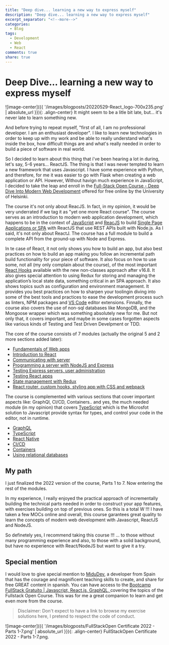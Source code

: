 ```yaml
---
title: "Deep dive... learning a new way to express myself"
description: "Deep dive... learning a new way to express myself"
excerpt_separator: "<!--more-->"
categories:
  - Blog
tags:
  - Development
  - Web
  - React
comments: true
share: true
---
```


# Deep Dive... learning a new way to express myself

![image-center]({{ '/images/blogposts/20220529-React_logo-700x235.png' | absolute_url }}){: .align-center} It might seem to be a litle bit late, but... it's never late to learn something new.
<!--more-->

And before trying to repeat myself, "first of all, I am no professional developer. I am an enthusiast developer". I like to learn new technologies in order to keep up with my work and be able to really understand what's inside the box, how difficult things are and what's really needed in order to build a piece of software in real world.

So I decided to learn about this thing that i've been hearing a lot in during, let's say, 5-6 years... ReactJS. The thing is that I was never tempted to learn a new framework that uses Javascript. I have some experience with Python, and therefore, for me it was easier to go with Flask when creating a web application or API. However, Without havign much experience in JavaScript, I decided to take the leap and enroll in the [Full-Stack Open Course - Deep Dive Into Modern Web Development](https://fullstackopen.com/en/) offered for free online by the University of Helsinki.

The course it's not only about ReacJS. In fact, in my opinion, it would be very underrated if we tag it as "yet one more React course". The course serves as an introduction to modern web application development, which happens to be in the context of [JavaScript](https://developer.mozilla.org/es/docs/Web/JavaScript) and [ReacJS](https://reactjs.org) to build [Single Page Applications or SPA](https://en.wikipedia.org/wiki/Single-page_application) with ReactJS that use REST APIs built with Node.js. As I said, it's not only about ReactJ. The course has a full module to build a complete API from the ground-up with Node and Express.

In te case of React, it not only shows you how to build an app, but also best practices on how to build an app making you follow an incremental path build functionality for your piece of software. It also focus on how to use some, not all (my only complain about the course), of the most important [React Hooks](https://reactjs.org/docs/hooks-reference.html)  available with the new non-classes approach after v16.8. It also gives special attention to using Redux for storing and managing  the application’s local state data, something critical in an SPA approach. It also shows topics such as configuration and environment management. It provides you best practices on how to sharpen your toolingin diving into some of the best tools and practices to ease the development process such as linters, NPM packages and [VS Code](https://marketplace.visualstudio.com/vscode) editor extensions. Finnally, the course also covers the use of non-sql databases like MongoDB, and the Mongoose wrapper which was something absolutely new for me. But not only that, it covers important, and maybe in some cases forgotten aspects like various kinds of Testing and Test Driven Develpment or TDD.

The core of the course consists of 7 modules (actually the original 5 and 2 more sections added later):

- [Fundamentals of Web apps](https://fullstackopen.com/en/part0)
- [Introduction to React](https://fullstackopen.com/en/part1)
- [Communicating with server](https://fullstackopen.com/en/part2)
- [Programming a server with NodeJS and Express](https://fullstackopen.com/en/part3)
- [Testing Express servers, user administration](https://fullstackopen.com/en/part4)
- [Testing React apps](https://fullstackopen.com/en/part5)
- [State management with Redux](https://fullstackopen.com/en/part6)
- [React router, custom hooks, styling app with CSS and webpack](https://fullstackopen.com/en/part7)

The course is complemented with various sections that cover important aspects like: GraphQl, CI/CD, Containers.. and yes, the much needed module (in my opinion) that covers [TypeScript](https://www.typescriptlang.org) which is the Microsfot solution to Javascript provide syntax for types, and control your code in the editor, not in runtime.

- [GraphQL](https://fullstackopen.com/en/part8)
- [TypeScript](https://fullstackopen.com/en/part9)
- [React Native](https://fullstackopen.com/en/part10)
- [CI/CD](https://fullstackopen.com/en/part11)
- [Containers](https://fullstackopen.com/en/part12)
- [Using relational databases](https://fullstackopen.com/en/part13)

## My path

I just finalized the 2022 version of the course, Parts 1 to 7. Now entering the rest of the modules. 

In my experience, I really enjoyed the practical approach of incrementally building the technical parts needed in order to construct your app features, with exercises building on top of previous ones. So this is a total W !!! I have taken a few MOCs online and overall, this course garantees great quality to learn the concepts of modern web development with Javascript, ReactJS and NodeJS.

So definetely yes, I recommend taking this course !!! ... to those without many programming experience and also, to those with a solid background, but have no experience with React/NodeJS but want to give it a try.

## Special mention

I would love to give special mention to [MiduDev](https://midu.dev), a developer from Spain that has the courage and magnificent teaching skills to create, and share for free GREAT content in spanish. You can have access to the [Bootcamp FullStack Gratuito | Javascript, React.js, GraphQL, ](https://www.youtube.com/playlist?list=PLV8x_i1fqBw0Kn_fBIZTa3wS_VZAqddX7) covering the topics of the Fullstack Open Course. This was for me a great companion to learn and get even more from the course.

> Disclaimer: Don't expect to have a link to browse my exercise solutions here, I pretend to respect the code of conduct.

![image-center]({{ '/images/blogposts/FullStackOpen Certificate 2022 - Parts 1-7.png' | absolute_url }}){: .align-center} FullStackOpen Certificate 2022 - Parts 1-7.png.
